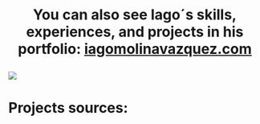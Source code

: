 # <p align="center">You can also see Iago´s skills, experiences, and projects in his portfolio: [iagomolinavazquez.com](https://iagomolinavazquez.com)</p>

<a align="center" href="https://iagomolinavazquez.com"><img src="https://iagomolinavazquez.com/preview.png"></a>

# Projects sources: 

<!-- Default:

**14G001/14G001** is a ✨ _special_ ✨ repository because its `README.md` (this file) appears on your GitHub profile.

Here are some ideas to get you started:

- 🔭 I’m currently working on ...
- 🌱 I’m currently learning ...
- 👯 I’m looking to collaborate on ...
- 🤔 I’m looking for help with ...
- 💬 Ask me about ...
- 📫 How to reach me: ...
- 😄 Pronouns: ...
- ⚡ Fun fact: ...
-->
